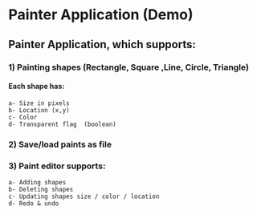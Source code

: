 # Painter Application (Demo)

## Painter Application, which supports:
### 1) Painting shapes (Rectangle, Square ,Line, Circle, Triangle)
#### Each shape has:
    a- Size in pixels
    b- Location (x,y)
    c- Color
    d- Transparent flag  (boolean)
### 2) Save/load paints as file
### 3) Paint editor supports:
    a- Adding shapes
    b- Deleting shapes
    c- Updating shapes size / color / location
    d- Redo & undo
